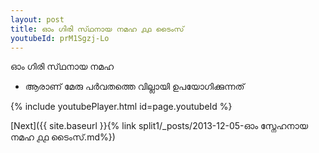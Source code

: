 ```yaml
---
layout: post
title: ഓം ഗിരി സ്‌ഥനായ നമഹ ൧൧ ടൈംസ്
youtubeId: prM1Sgzj-Lo
---
```

 
 
 ഓം ഗിരി സ്‌ഥനായ നമഹ 
 
 -  ആരാണ് മേരു പർവതത്തെ വില്ലായി ഉപയോഗിക്കുന്നത് 
 
  
 
  
 
 
 
 
 
 


{% include youtubePlayer.html id=page.youtubeId %}
 
[Next]({{ site.baseurl }}{% link  split1/_posts/2013-12-05-ഓം സ്നേഹനായ നമഹ ൧൧ ടൈംസ്.md%})
 
